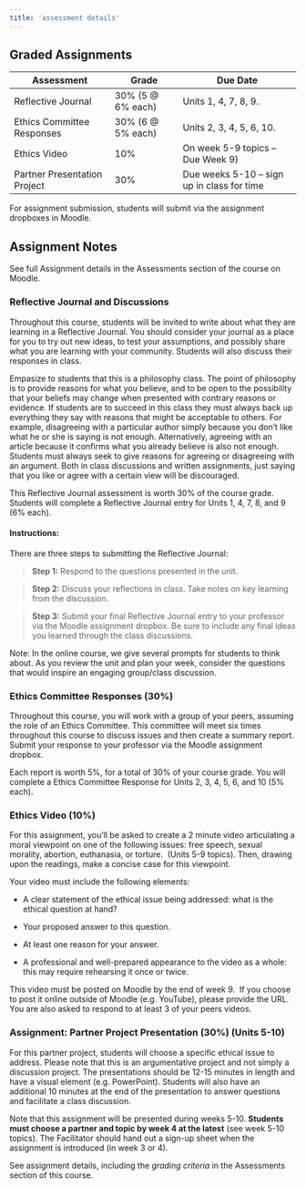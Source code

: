 ```yaml
---
title: 'assessment details'
---
```


## Graded Assignments

| **Assessment**               | **Grade**          | **Due Date** |
|------------------------------|--------------------|--------------------------------------|
| Reflective Journal           | 30% (5 @ 6% each) | Units 1, 4, 7, 8, 9.                                  |
| Ethics Committee Responses   | 30% (6 @ 5% each) | Units 2, 3, 4, 5, 6, 10.                            |
| Ethics Video                 | 10%                | On week 5-9 topics – Due Week 9)                              |
| Partner Presentation Project | 30%                | Due weeks 5-10 – sign up in class for time                         |


For assignment submission, students will submit via the assignment dropboxes in Moodle.


## Assignment Notes
See full Assignment details in the Assessments section of the course on Moodle.

### Reflective Journal and Discussions
Throughout this course, students will be invited to write about what they are learning
in a Reflective Journal. You should consider your journal as a place for you to
try out new ideas, to test your assumptions, and possibly share what you are
learning with your community. Students will also discuss their responses in class.

Empasize to students that this is a philosophy class.  The point of philosophy is to provide reasons for what you believe, and to be open to the possibility that your beliefs may change when presented with contrary reasons or evidence.  If students are to succeed in this class they must always back up everything they say with reasons that might be acceptable to others.  For example, disagreeing with a particular author simply because you don’t like what he or she is saying is not enough.  Alternatively, agreeing with an article because it confirms what you already believe is also not enough.  Students must always seek to give reasons for agreeing or disagreeing with an argument.  Both in class discussions and written assignments, just saying that you like or agree with a certain view will be discouraged.

This Reflective Journal assessment is worth 30% of the course grade. Students will complete a
Reflective Journal entry for Units 1, 4, 7, 8, and 9 (6% each).

#### Instructions:

There are three steps to submitting the Reflective Journal:

>   **Step 1:** Respond to the questions presented in the unit.

>   **Step 2:** Discuss your reflections in class. Take notes on key learning
>   from the discussion.

>   **Step 3:** Submit your final Reflective Journal entry to your professor via
>   the Moodle assignment dropbox. Be sure to include any final ideas you
>   learned through the class discussions.


Note: In the online course, we give several prompts for students to think about.  As you review the unit and plan your week, consider the questions that would inspire an engaging group/class discussion.

### Ethics Committee Responses (30%)

Throughout this course, you will work with a group of your peers, assuming the
role of an Ethics Committee. This committee will meet six times throughout this
course to discuss issues and then create a summary report. Submit your response
to your professor via the Moodle assignment dropbox.

Each report is worth 5%, for a total of 30% of your course grade. You will
complete a Ethics Committee Response for Units 2, 3, 4, 5, 6, and 10 (5% each).


### Ethics Video (10%)

For this assignment, you’ll be asked to create a 2 minute video articulating a
moral viewpoint on one of the following issues: free speech, sexual morality,
abortion, euthanasia, or torture.  (Units 5-9 topics). Then, drawing upon the
readings, make a concise case for this viewpoint.

Your video must include the following elements:

-   A clear statement of the ethical issue being addressed: what is the ethical
    question at hand?

-   Your proposed answer to this question.

-   At least one reason for your answer.

-   A professional and well-prepared appearance to the video as a whole: this
    may require rehearsing it once or twice.

This video must be posted on Moodle by the end of week 9.  If you choose to post
it online outside of Moodle (e.g. YouTube), please provide the URL. You are also
asked to respond to at least 3 of your peers videos.


### Assignment: Partner Project Presentation (30%) (Units 5-10)

For this partner project, students will choose a specific ethical issue to address.
Please note that this is an argumentative project and not simply a discussion
project. The presentations should be 12-15 minutes in length and have a visual
element (e.g. PowerPoint). Students will also have an additional 10 minutes at the
end of the presentation to answer questions and facilitate a class discussion.

Note that this assignment will be presented during weeks 5-10. **Students must choose a partner and topic by week 4 at the latest** (see week 5-10 topics). The Facilitator should hand out a sign-up sheet when the assignment is introduced (in week 3 or 4).

See assignment details, including the *grading criteria* in the Assessments section of this course.
